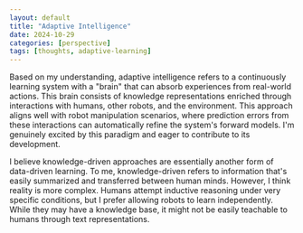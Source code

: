 ```yaml
---
layout: default
title: "Adaptive Intelligence"
date: 2024-10-29
categories: [perspective]
tags: [thoughts, adaptive-learning]
---
```


Based on my understanding, adaptive intelligence refers to a continuously learning system with a "brain" that can absorb experiences from real-world actions. This brain consists of knowledge representations enriched through interactions with humans, other robots, and the environment. This approach aligns well with robot manipulation scenarios, where prediction errors from these interactions can automatically refine the system's forward models. I'm genuinely excited by this paradigm and eager to contribute to its development.

I believe knowledge-driven approaches are essentially another form of data-driven learning. To me, knowledge-driven refers to information that's easily summarized and transferred between human minds. However, I think reality is more complex. Humans attempt inductive reasoning under very specific conditions, but I prefer allowing robots to learn independently. While they may have a knowledge base, it might not be easily teachable to humans through text representations.

